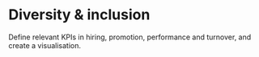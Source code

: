 # Diversity & inclusion
Define relevant KPIs in hiring, promotion, performance and turnover, and create a visualisation.
